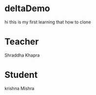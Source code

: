 # deltaDemo
hi this is my first learning that how to clone
# Teacher
Shraddha Khapra
# Student
krishna Mishra